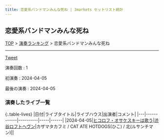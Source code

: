```yaml
---
title: 恋愛系バンドマンみんな死ね | 3markets セットリスト統計
---
```

## 恋愛系バンドマンみんな死ね


[TOP](/setlist/) > [演奏ランキング](songs.html) > 恋愛系バンドマンみんな死ね

___

<a href="https://twitter.com/share?ref_src=twsrc%5Etfw" data-text="3markets[ ]セットリスト > 恋愛系バンドマンみんな死ね" class="twitter-share-button" data-via="3markets" data-hashtags="3markets" data-related="3markets" data-show-count="false">Tweet</a>

演奏回数
: 1

初演奏
: 2024-04-05

最後の演奏
: 2024-04-05









### 演奏したライブ一覧

{:.table-lives}
|日付|ライブタイトル|ライブハウス|出演者|コメント|
|---|------------|----------|-----|------|
|<span class="nowrap">2024-04-05</span>|[ヒコロフ・オサケスキーは歌う](live110.html)|[渋谷ロフトヘヴン](livehouse074.html)|カザマタカフミ / CAT ATE HOTDOGS(ひこ) / 北(ルサンチマン)||



<script async src="https://platform.twitter.com/widgets.js" charset="utf-8"></script>